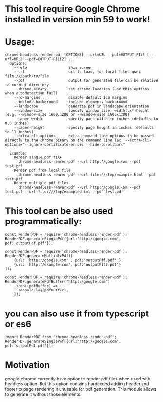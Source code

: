 # This tool require Google Chrome installed in version min 59 to work!

# Usage: 
```
chrome-headless-render-pdf [OPTIONS] --url=URL --pdf=OUTPUT-FILE [--url=URL2 --pdf=OUTPUT-FILE2] ...
  Options:
    --help                   this screen
    --url                    url to load, for local files use: file:///path/to/file
    --pdf                    output for generated file can be relative to current directory
    --chrome-binary          set chrome location (use this options when autodetection fail)
    --no-margins             disable default 1cm margins
    --include-background     include elements background
    --landscape              generate pdf in landscape orientation
    --window-size            specify window size, width(,x*)height (e.g. --window-size 1600,1200 or --window-size 1600x1200)
    --paper-width            specify page width in inches (defaults to 8.5 inches)
    --paper-height           specify page height in inches (defaults to 11 inches)
    --extra-cli-options      extra command line options to be passed directly to the chrome binary on the command line (ex. --extra-cli-options="--ignore-certificate-errors --hide-scrollbars"

  Example:
    Render single pdf file
      chrome-headless-render-pdf --url http://google.com --pdf test.pdf
    Render pdf from local file
      chrome-headless-render-pdf --url file:///tmp/example.html --pdf test.pdf
    Render multiple pdf files
      chrome-headless-render-pdf --url http://google.com --pdf test.pdf --url file:///tmp/example.html --pdf test.pdf
```

# This tool can be also used programmatically:
```
const RenderPDF = require('chrome-headless-render-pdf');
RenderPDF.generateSinglePdf({url:'http://google.com', pdf:'outputPdf.pdf'});
```

```
const RenderPDF = require('chrome-headless-render-pdf');
RenderPDF.generateMultiplePdf([
    {url: 'http://google.com' , pdf:'outputPdf.pdf' },
    {url: 'http://example.com', pdf:'outputPdf2.pdf'}
]);
```

```
const RenderPDF = require('chrome-headless-render-pdf');
RenderPDF.generatePdfBuffer('http://google.com')
    .then((pdfBuffer) => {
      console.log(pdfBuffer);
    });
```

# you can also use it from typescript or es6
```
import RenderPDF from 'chrome-headless-render-pdf';
RenderPDF.generateSinglePdf({url:'http://google.com', pdf:'outputPdf.pdf'});
```

# Motivation
google-chrome currently have option to render pdf files when used with headless option. 
But this option contains hardcoded adding header and footer to page rendering it unusable for pdf generation.
This module allows to generate it without those elements.
